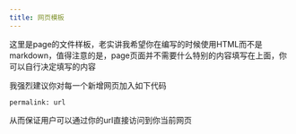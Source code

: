 ```yaml
---
title: 网页模板
---
```


这里是page的文件样板，老实讲我希望你在编写的时候使用HTML而不是markdown，值得注意的是，page页面并不需要什么特别的内容填写在上面，你可以自行决定填写的内容

我强烈建议你对每一个新增网页加入如下代码
```text
permalink: url
```
从而保证用户可以通过你的url直接访问到你当前网页